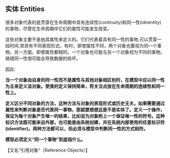 ## 实体 Entities

很多对象代表的是贯穿在生命周期中具有连续性(continuity)和同一性(idnentity)的事物，尽管在生命周期中它们的属性可能发生改变。

这些对象主要不是由其属性来定义的。它们代表着具有同一性的事物,可以贯穿一段时间,常具有不同表现形式。有时，即使属性不同，两个对象也要视为同一个事物。另一方面，即使属性都相同，一个对象也可能与另一个对象视为不同的事物。搞错同一性很可能会导致数据的损坏。

因此:

**当一个对象由自身的同一性而不是属性与其他对象相区别时，在模型中应以同一性为主来定义该对象。使类的定义保持简单，将关注点放在生命周期的连续性和同一性上。**  

**定义区分不同对象的方法，这种方法与对象的表现形式或历史无关。如果需要通过属性来判断对象是否代表同一事物，那就要想想这是不是实体了。定义一个操作，保证为每个对象产生唯一的结果，比如说为对象附上一个保证唯一性的符号。这种标识方法既可能来自外部，也可能是由系统创建，并在系统内部使用的任意标识符(identifier)。两种方法都可以，但必须与模型中判断同一性的方式相符。**  

**模型必须定义“同一个事物”到底指什么。**

【又名“引用对象”（Reference Objects）】  
